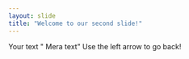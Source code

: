 ```yaml
---
layout: slide
title: "Welcome to our second slide!"
---
```

Your text " Mera text"
Use the left arrow to go back!
